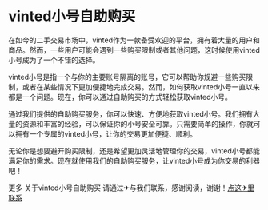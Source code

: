 # vinted小号自助购买

在如今的二手交易市场中，vinted作为一款备受欢迎的平台，拥有着大量的用户和商品。然而，一些用户可能会遇到一些购买限制或者其他问题，这时候使用vinted小号成为了一个不错的选择。

vinted小号是指一个与你的主要账号隔离的账号，它可以帮助你规避一些购买限制，或者在某些情况下更加便捷地完成交易。然而，如何获取vinted小号一直以来都是一个问题。现在，你可以通过自助购买的方式轻松获取vinted小号。

通过我们提供的自助购买服务，你可以快速、方便地获取vinted小号。我们拥有大量的资源和丰富的经验，可以保证你的小号安全可靠。只需要简单的操作，你就可以拥有一个专属的vinted小号，让你的交易更加便捷、顺利。

无论你是想要避开购买限制，还是希望更加灵活地管理你的交易，vinted小号都能满足你的需求。现在就使用我们的自助购买服务，让vinted小号成为你交易的利器吧！

更多 关于vinted小号自助购买 请通过✈与我们联系，感谢阅读，谢谢！[点这✈里联系](https://lm.k02.cc)
